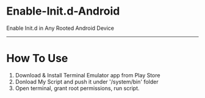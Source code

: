 # Enable-Init.d-Android
Enable Init.d in Any Rooted Android Device

---
# How To Use

1) Download & Install Terminal Emulator app from Play Store
2) Donload My Script and push it under '/system/bin' folder
3) Open terminal, grant root permissions, run script.
